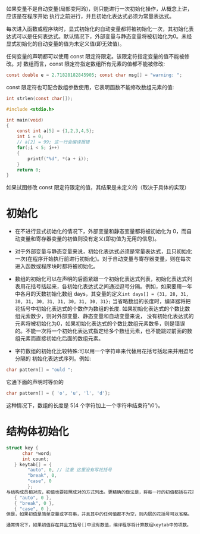 如果变量不是自动变量(局部变阿玲)，则只能进行一次初始化操作，从概念上讲，应该是在程序开始 执行之前进行，并且初始化表达式必须为常量表达式。

每次进入函数或程序块时，显式初始化的自动变量都将被初始化一次，其初始化表达式可以是任何表达式。默认情况下，外部变量与静态变量将被初始化为0。未经显式初始化的自动变量的值为未定义值(即无效值)。

任何变量的声明都可以使用 const 限定符限定。该限定符指定变量的值不能被修改。对 数组而言，const 限定符指定数组所有元素的值都不能被修改:
```c
const double e = 2.71828182845905; const char msg[] = "warning: ";
```

const 限定符也可配合数组参数使用，它表明函数不能修改数组元素的值:
```c
int strlen(const char[]);
```

```c
#include <stdio.h>

int main(void)
{
    const int a[5] = {1,2,3,4,5};
    int i = 0;
    // a[2] = 99; 这一行会编译报错
    for(;i < 5; i++)
    {
        printf("%d", *(a + i));
    }
    return 0;
}
```

如果试图修改 const 限定符限定的值，其结果是未定义的（取决于具体的实现）

# 初始化

- 在不进行显式初始化的情况下，外部变量和静态变量都将被初始化为 0，而自动变量和寄存器变量的初值则没有定义(即初值为无用的信息)。

- 对于外部变量与静态变量来说，初始化表达式必须是常量表达式，且只初始化一次(在程序开始执行前进行初始化)。对于自动变量与寄存器变量，则在每次进入函数或程序块时都将被初始化。

- 数组的初始化可以在声明的后面紧跟一个初始化表达式列表，初始化表达式列表用花括号括起来，各初始化表达式之间通过逗号分隔。例如，如果要用一年中各月的天数初始化数组 days，其变量的定义`int days[] = {31, 28, 31, 30, 31, 30, 31, 31, 30, 31, 30, 31};` 当省略数组的长度时，编译器将把花括号中初始化表达式的个数作为数组的长度. 如果初始化表达式的个数比数组元索数少，则对外部变量、静态变量和自动变量来说， 没有初始化表达式的元素将被初始化为0，如果初始化表达式的个数比数组元素数多，则是错误的。不能一次将一个初始化表达式指定给多个数组元素，也不能跳过前面的数组元素而直接初始化后面的数组元素。

- 字符数组的初始化比较特殊:可以用一个字符串来代替用花括号括起来并用逗号分隔的 初始化表达式序列。例如:
```c
char pattern[] = "ould ";
```
它通下面的声明时等价的
```c
char pattern[] = { 'o', 'u', 'l', 'd'};
```

这种情况下，数组的长度是 5(4 个字符加上一个字符串结束符'\0')。

# 结构体初始化
```c
struct key {
      char *word;
      int count;
   } keytab[] = {
        "auto", 0, // 注意 这里没有写花括号
        "break", 0,
        "case", 0
        };
与结构成员相对应，初值也要按照成对的方式列出。更精确的做法是，将每一行的初值都括在花括号内，如下所示:
   { "auto", 0 },
   { "break", 0 },
   { "case", 0 },
但是，如果初值是简单变量或字符串，并且其中的任何值都不为空，则内层的花括号可以省略。

通常情况下，如果初值存在并且方括号[]中没有数值，编译程序将计算数组keytab中的项数。